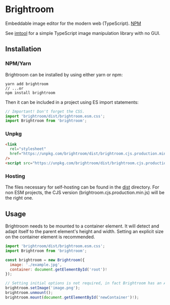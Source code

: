 # Brightroom

Embeddable image editor for the modern web (TypeScript). [NPM](https://npmjs.com/package/brightroom)

See [imtool](https://github.com/mat-sz/imtool) for a simple TypeScript image manipulation library with no GUI.

## Installation

### NPM/Yarn

Brightroom can be installed by using either yarn or npm:

```
yarn add brightroom
// ...or
npm install brightroom
```

Then it can be included in a project using ES import statements:

```js
// Important! Don't forget the CSS.
import 'brightroom/dist/brightroom.esm.css';
import Brightroom from 'brightroom';
```

### Unpkg

```html
<link
  rel="stylesheet"
  href="https://unpkg.com/brightroom/dist/brightroom.cjs.production.min.css"
/>
<script src="https://unpkg.com/brightroom/dist/brightroom.cjs.production.min.js"></script>
```

### Hosting

The files necessary for self-hosting can be found in the [dist](https://github.com/mat-sz/brightroom/tree/master/dist) directory. For non ESM projects, the CJS version (brightroom.cjs.production.min.js) will be the right one.

## Usage

Brightroom needs to be mounted to a container element. It will detect and adapt itself to the parent element's height and width. Setting an explicit size on the container element is recommended.

```js
import 'brightroom/dist/brightroom.esm.css';
import Brightroom from 'brightroom';

const brightroom = new Brightroom({
  image: './example.jpg',
  container: document.getElementById('root')!
});

// Setting initial options is not required, in fact Brightroom has an API.
brightroom.setImage('image.png');
brightroom.unmount();
brightroom.mount(document.getElementById('newContainer')!);
```
